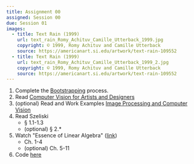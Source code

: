 ```yaml
---
title: Assignment 00
assigned: Session 00
due: Session 01
images:
  - title: Text Rain (1999)
    url: text_rain_Romy_Achituv_Camille_Utterback_1999.jpg
    copyright: © 1999, Romy Achituv and Camille Utterback
    source: https://americanart.si.edu/artwork/text-rain-109552
  - title: Text Rain (1999)
    url: text_rain_Romy_Achituv_Camille_Utterback_1999_2.jpg
    copyright: © 1999, Romy Achituv and Camille Utterback
    source: https://americanart.si.edu/artwork/text-rain-109552
---
```


1.  Complete the [Bootstrapping](https://saic-ats.github.io/ARTTECH-3039/bootstrap/) process.
2.  Read [Computer Vision for Artists and Designers](http://www.flong.com/texts/essays/essay_cvad/)
3.  (optional) Read and Work Examples [Image Processing and Computer Vision](http://openframeworks.cc/ofBook/chapters/image_processing_computer_vision.html)
4.  Read Szeliski
    -   § 1.1-1.3
    -   (optional) § 2.*
5.  Watch "Essence of Linear Algebra" ([link](https://www.youtube.com/playlist?list=PLZHQObOWTQDPD3MizzM2xVFitgF8hE_ab))
    -   Ch. 1-4
    -   (optional) Ch. 5-11
4.  Code [here](https://github.com/SAIC-ARTTECH-3039-5039/Assignment_00)
